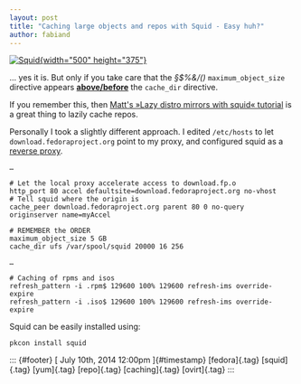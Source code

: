 ```yaml
---
layout: post
title: "Caching large objects and repos with Squid - Easy huh?"
author: fabiand
---
```




[![Squid](https://farm3.staticflickr.com/2794/4031499134_d594346743.jpg){width="500"
height="375"}](https://www.flickr.com/photos/laughingsquid/4031499134/ "Squid von Scott Beale bei Flickr")

... yes it is. But only if you take care that the *§\$%&/()*
`maximum_object_size` directive appears
**[above/before](http://squid-web-proxy-cache.1019090.n4.nabble.com/Problem-with-caching-larger-files-td4666004.html#a4666006)**
the `cache_dir` directive.

If you remember this, then [Matt's »Lazy distro mirrors with squid«
tutorial](http://ma.ttwagner.com/lazy-distro-mirrors-with-squid/) is a
great thing to lazily cache repos.

Personally I took a slightly different approach. I edited `/etc/hosts`
to let `download.fedoraproject.org` point to my proxy, and configured
squid as a [reverse
proxy](http://wiki.squid-cache.org/ConfigExamples/Reverse/BasicAccelerator).

    …

    # Let the local proxy accelerate access to download.fp.o
    http_port 80 accel defaultsite=download.fedoraproject.org no-vhost
    # Tell squid where the origin is
    cache_peer download.fedoraproject.org parent 80 0 no-query originserver name=myAccel

    # REMEMBER the ORDER
    maximum_object_size 5 GB
    cache_dir ufs /var/spool/squid 20000 16 256

    …

    # Caching of rpms and isos 
    refresh_pattern -i .rpm$ 129600 100% 129600 refresh-ims override-expire
    refresh_pattern -i .iso$ 129600 100% 129600 refresh-ims override-expire

Squid can be easily installed using:

    pkcon install squid

::: {#footer}
[ July 10th, 2014 12:00pm ]{#timestamp} [fedora]{.tag} [squid]{.tag}
[yum]{.tag} [repo]{.tag} [caching]{.tag} [ovirt]{.tag}
:::
